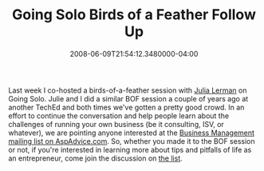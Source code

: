 ﻿---
title: Going Solo Birds of a Feather Follow Up
date: "2008-06-09T21:54:12.3480000-04:00"
description: Last week I co-hosted a birds-of-a-feather session with [Julia
featuredImage: img/going-solo-birds-of-a-feather-follow-up-featured.png
---

Last week I co-hosted a birds-of-a-feather session with [Julia Lerman](http://www.thedatafarm.com/blog) on Going Solo. Julie and I did a similar BOF session a couple of years ago at another TechEd and both times we've gotten a pretty good crowd. In an effort to continue the conversation and help people learn about the challenges of running your own business (be it consulting, ISV, or whatever), we are pointing anyone interested at the [Business Management mailing list on AspAdvice.com](http://aspadvice.com/lists/SignUp/list.aspx?l=151&c=16). So, whether you made it to the BOF session or not, if you're interested in learning more about tips and pitfalls of life as an entrepreneur, come join the discussion on [the list](http://aspadvice.com/lists/SignUp/list.aspx?l=151&c=16).

